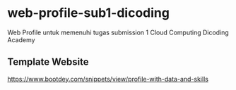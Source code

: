 # web-profile-sub1-dicoding

Web Profile untuk memenuhi tugas submission 1 Cloud Computing Dicoding Academy

## Template Website

https://www.bootdey.com/snippets/view/profile-with-data-and-skills
